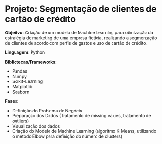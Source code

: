 # Projeto: Segmentação de clientes de cartão de crédito

**Objetivo**: Criação de um modelo de Machine Learning para otimização da estratégia de marketing de uma empresa fictícia, realizando a segmentação de clientes de acordo com perfis de gastos e uso de cartão de crédito.

**Linguagem**: Python

**Bibliotecas/Frameworks**: 

- Pandas
- Numpy
- Scikit-Learning
- Matplotlib
- Seaborn

**Fases**:

- Definição do Problema de Negócio
- Preparação dos Dados (Tratamento de missing values, tratamento de outliers)
- Visualização dos dados
- Criação do Modelo de Machine Learning (algoritmo K-Means, utilizando o metodo Elbow para definição do número de clusters)
